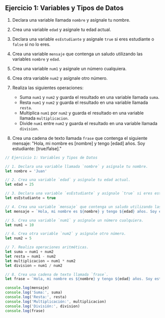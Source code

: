 ## Ejercicio 1: Variables y Tipos de Datos

1. Declara una variable llamada `nombre` y asígnale tu nombre.

2. Crea una variable `edad` y asígnale tu edad actual.

3. Declara una variable `esEstudiante` y asígnale `true` si eres estudiante o `false` si no lo eres.

4. Crea una variable `mensaje` que contenga un saludo utilizando las variables `nombre` y `edad`.

5. Crea una variable `num1` y asígnale un número cualquiera.

6. Crea otra variable `num2` y asígnale otro número.

7. Realiza las siguientes operaciones:

   - Suma `num1` y `num2` y guarda el resultado en una variable llamada `suma`.
   - Resta `num1` y `num2` y guarda el resultado en una variable llamada `resta`.
   - Multiplica `num1` por `num2` y guarda el resultado en una variable llamada `multiplicacion`.
   - Divide `num1` entre `num2` y guarda el resultado en una variable llamada `division`.

8. Crea una cadena de texto llamada `frase` que contenga el siguiente mensaje: "Hola, mi nombre es [nombre] y tengo [edad] años. Soy estudiante: [true/false]."

```javascript
// Ejercicio 1: Variables y Tipos de Datos

// 1. Declara una variable llamada `nombre` y asígnale tu nombre.
let nombre = 'Juan'

// 2. Crea una variable `edad` y asígnale tu edad actual.
let edad = 25

// 3. Declara una variable `esEstudiante` y asígnale `true` si eres estudiante o `false` si no lo eres.
let esEstudiante = true

// 4. Crea una variable `mensaje` que contenga un saludo utilizando las variables `nombre` y `edad`.
let mensaje = `Hola, mi nombre es ${nombre} y tengo ${edad} años. Soy estudiante: ${esEstudiante}.`

// 5. Crea una variable `num1` y asígnale un número cualquiera.
let num1 = 10

// 6. Crea otra variable `num2` y asígnale otro número.
let num2 = 5

// 7. Realiza operaciones aritméticas.
let suma = num1 + num2
let resta = num1 - num2
let multiplicacion = num1 * num2
let division = num1 / num2

// 8. Crea una cadena de texto llamada `frase`.
let frase = `Hola, mi nombre es ${nombre} y tengo ${edad} años. Soy estudiante: ${esEstudiante}.`

console.log(mensaje)
console.log('Suma:', suma)
console.log('Resta:', resta)
console.log('Multiplicación:', multiplicacion)
console.log('División:', division)
console.log(frase)
```
